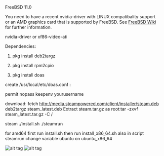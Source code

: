  FreeBSD 11.0
 
 You need to have a recent nvidia-driver with LINUX compatibality support or an AMD graphics card that is supported by FreeBSD. See [FreeBSD Wiki](https://wiki.freebsd.org/Graphics) for further information. 
 
 nvidia-driver or  xf86-video-ati
 
 Dependencies:
 
 1) pkg install deb2targz
  
 2) pkg install rpm2cpio
 
 3) pkg install doas 
 
 create /usr/local/etc/doas.conf :
 
 permit nopass keepenv yourusername 
 
 
 
 download: fetch  http://media.steampowered.com/client/installer/steam.deb 
 deb2targz steam_latest.deb
 Extract steam.tar.gz as root:tar -zxvf steam_latest.tar.gz -C /

 steam
 ./install.sh
 ./steamrun

for amd64 first run install.sh then run install_x86_64.sh 
also in script steamrun change variable ubuntu on ubuntu_x86_64

![alt tag](https://raw.githubusercontent.com/SteamOnFreeBSD/Steam/master/2016-03-15-171059_1366x768_scrot.png)
![alt tag](https://raw.githubusercontent.com/SteamOnFreeBSD/Steam/master/2016-04-03-030913_1366x768_scrot.png)
